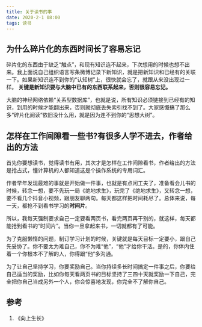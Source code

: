 ```yaml
---
title: 关于读书的事
date: 2020-2-1 08:00
tags: 读书
---
```


## 为什么碎片化的东西时间长了容易忘记

碎片化的东西由于缺乏“触点”，和现有知识连不起来，下次想用的时候也想不出来。我上面说自己组织语言写条微博记录下新知识，就是把新知识和已经有的关联一下。如果新知识连不到你的“认知树”上，很快就会忘了，就跟从来没出现过一样。
**关键是新知识要与大脑中已有的东西联系起来，否则很容易忘记。**

大脑的神经网络依赖“关系型数据库”，也就是说，所有知识必须链接到已经有的知识，到用的时候才能翻出来，否则就彻底丢失索引找不到了。大家感慨搞了那么多“碎片化阅读”依旧没什么用，就是因为连不到你的“思想大树”。

## 怎样在工作间隙看一些书?有很多人学不进去，作者给出的方法

首先你要想读书，觉得读书有用，其次才是怎样在工作间隙看书，作者给出的方法是抢占式，懂计算机的人都知道这是个操作系统的专用词汇。

作者早年发现最难的事就是开始做一件事，也就是有点闲工夫了，准备看会儿书的时候，转念一想，要不先玩一局《绝地求生》，玩完了《绝地求生》，又转念一想，要不看几个抖音小视频，跟朋友聊两句。每天都这样把时间耗尽了。总体来说，每一天，都抢不到看书学习的**时间片**。

所以，我每天强制要求自己一定要看两页书，看完两页再干别的，就这样，每天都能抢到看书的“时间片”。当你一旦拿起来书，一切就都有了可能。

为了克服懒惰的问题，制订学习计划的时候，关键就是每天目标一定要小，跟自己先妥协了。你不要太为难自己，你不为难“他”，“他”才给你干活。是的，你体内住着一个你根本不了解的人，你得跟“他”多沟通。

为了让自己坚持学习，你要奖励自己。当你持续多长时间搞定一件事之后，你要给自己适当的奖励，比如你每天看两页书的目标坚持了三四十天就奖励一下自己，完全把你自己当成另外一个人，你会惊喜地发现，你完全不了解你自己。


## 参考
1. 《向上生长》